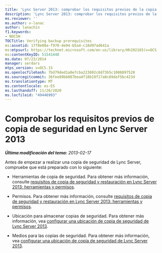 ```yaml
---
title: 'Lync Server 2013: comprobar los requisitos previos de la copia de seguridad'
description: 'Lync Server 2013: comprobar los requisitos previos de la copia de seguridad.'
ms.reviewer: ''
ms.author: v-lanac
author: lanachin
f1.keywords:
- NOCSH
TOCTitle: Verifying backup prerequisites
ms:assetid: 17f8e00a-f970-4e94-b5a4-c18d97ad641a
ms:mtpsurl: https://technet.microsoft.com/en-us/library/Hh202165(v=OCS.15)
ms:contentKeyID: 51541448
ms.date: 07/23/2014
manager: serdars
mtps_version: v=OCS.15
ms.openlocfilehash: 7bd79ded1a0e7cba223692c8d73b5c1008897528
ms.sourcegitcommit: 36fee89bb887bea4f18b19f17a8c69daf5bc423d
ms.translationtype: MT
ms.contentlocale: es-ES
ms.lasthandoff: 11/26/2020
ms.locfileid: "49446993"
---
```

# <a name="verifying-backup-prerequisites-in-lync-server-2013"></a>Comprobar los requisitos previos de copia de seguridad en Lync Server 2013

<div data-xmlns="http://www.w3.org/1999/xhtml">

<div class="topic" data-xmlns="http://www.w3.org/1999/xhtml" data-msxsl="urn:schemas-microsoft-com:xslt" data-cs="https://msdn.microsoft.com/">

<div data-asp="https://msdn2.microsoft.com/asp">



</div>

<div id="mainSection">

<div id="mainBody">

<span> </span>

_**Última modificación del tema:** 2013-02-17_

Antes de empezar a realizar una copia de seguridad de Lync Server, compruebe que está preparado con lo siguiente:

  - Herramientas de copia de seguridad. Para obtener más información, consulte [requisitos de copia de seguridad y restauración en Lync Server 2013: herramientas y permisos](lync-server-2013-backup-and-restoration-requirements-tools-and-permissions.md).

  - Permisos. Para obtener más información, consulte [requisitos de copia de seguridad y restauración en Lync Server 2013: herramientas y permisos](lync-server-2013-backup-and-restoration-requirements-tools-and-permissions.md).

  - Ubicación para almacenar copias de seguridad. Para obtener más información, vea [configurar una ubicación de copia de seguridad de Lync Server 2013](lync-server-2013-setting-up-a-backup-location.md).

  - Medios para las copias de seguridad. Para obtener más información, vea [configurar una ubicación de copia de seguridad de Lync Server 2013](lync-server-2013-setting-up-a-backup-location.md).

</div>

<span> </span>

</div>

</div>

</div>

